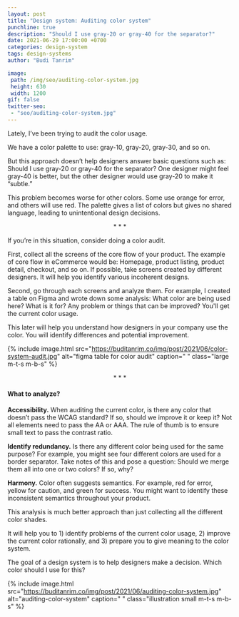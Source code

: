 ```yaml
---
layout: post
title: "Design system: Auditing color system"
punchline: true
description: "Should I use gray-20 or gray-40 for the separator?"
date: 2021-06-29 17:00:00 +0700
categories: design-system
tags: design-systems
author: "Budi Tanrim"

image:
 path: /img/seo/auditing-color-system.jpg
 height: 630
 width: 1200
gif: false
twitter-seo: 
 - "seo/auditing-color-system.jpg"
---
```


Lately, I’ve been trying to audit the color usage.

We have a color palette to use: gray-10, gray-20, gray-30, and so on. 

But this approach doesn’t help designers answer basic questions such as: Should I use gray-20 or gray-40 for the separator? One designer might feel gray-40 is better, but the other designer would use gray-20 to make it “subtle.”

This problem becomes worse for other colors. Some use orange for error, and others will use red. The palette gives a list of colors but gives no shared language, leading to unintentional design decisions.

<center class="m-b-s m-t-s">* * *</center>

If you’re in this situation, consider doing a color audit. 

First, collect all the screens of the core flow of your product. The example of core flow in eCommerce would be: Homepage, product listing, product detail, checkout, and so on. If possible, take screens created by different designers. It will help you identify various incoherent designs.

Second, go through each screens and analyze them. For example, I created a table on Figma and wrote down some analysis: What color are being used here? What is it for? Any problem or things that can be improved? You'll get the current color usage. 

This later will help you understand how designers in your company use the color. You will identify differences and potential improvement.

{% include image.html 
src="https://buditanrim.co/img/post/2021/06/color-system-audit.jpg" 
alt="figma table for color audit" 
caption=" "
class="large m-t-s m-b-s" %}

<center class="m-b-s m-t-s">* * *</center>

#### What to analyze?

**Accessibility.** When auditing the current color, is there any color that doesn’t pass the WCAG standard? If so, should we improve it or keep it? Not all elements need to pass the AA or AAA. The rule of thumb is to ensure small text to pass the contrast ratio.

**Identify redundancy.** Is there any different color being used for the same purpose? For example, you might see four different colors are used for a border separator. Take notes of this and pose a question: Should we merge them all into one or two colors? If so, why?

**Harmony.** Color often suggests semantics. For example, red for error, yellow for caution, and green for success. You might want to identify these inconsistent semantics throughout your product.

This analysis is much better approach than just collecting all the different color shades.

It will help you to 1) identify problems of the current color usage, 2) improve the current color rationally, and 3) prepare you to give meaning to the color system.

The goal of a design system is to help designers make a decision. Which color should I use for this?



{% include image.html 
src="https://buditanrim.co/img/post/2021/06/auditing-color-system.jpg" 
alt="auditing-color-system" 
caption=" "
class="illustration small m-t-s m-b-s" %}
